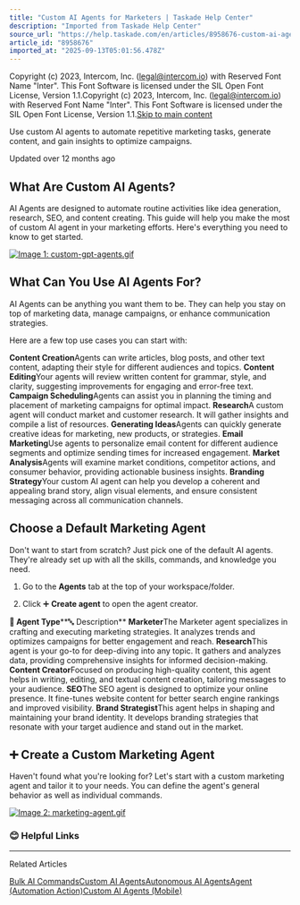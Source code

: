 ```yaml
---
title: "Custom AI Agents for Marketers | Taskade Help Center"
description: "Imported from Taskade Help Center"
source_url: "https://help.taskade.com/en/articles/8958676-custom-ai-agents-for-marketers"
article_id: "8958676"
imported_at: "2025-09-13T05:01:56.478Z"
---
```


Copyright (c) 2023, Intercom, Inc. (legal@intercom.io) with Reserved Font Name "Inter". This Font Software is licensed under the SIL Open Font License, Version 1.1.Copyright (c) 2023, Intercom, Inc. (legal@intercom.io) with Reserved Font Name "Inter". This Font Software is licensed under the SIL Open Font License, Version 1.1.[Skip to main content](https://help.taskade.com/en/articles/8958676-custom-ai-agents-for-marketers#main-content)

Use custom AI agents to automate repetitive marketing tasks, generate content, and gain insights to optimize campaigns.

Updated over 12 months ago

**What Are Custom AI Agents?**
------------------------------

AI Agents are designed to automate routine activities like idea generation, research, SEO, and content creating. This guide will help you make the most of custom AI agent in your marketing efforts. Here's everything you need to know to get started.

[![Image 1: custom-gpt-agents.gif](https://taskade.intercom-attachments-7.com/i/o/965378911/a00b745d6ecaf035f1d51dab/23430681298579?expires=1757741400&signature=d005261e0e542c90ae2da9cd25754c03cd0fa7b43d19b267a85bb0e33e6f48d8&req=fSYiFc52lIBeFb4f3HP0gKWnFULBiHDjja2Qp%2F8wkzmxPMQlHn5eidPZbcei%0AsaV4Q80rmng3dTmLNA%3D%3D%0A)](https://taskade.intercom-attachments-7.com/i/o/965378911/a00b745d6ecaf035f1d51dab/23430681298579?expires=1757741400&signature=d005261e0e542c90ae2da9cd25754c03cd0fa7b43d19b267a85bb0e33e6f48d8&req=fSYiFc52lIBeFb4f3HP0gKWnFULBiHDjja2Qp%2F8wkzmxPMQlHn5eidPZbcei%0AsaV4Q80rmng3dTmLNA%3D%3D%0A)

What Can You Use AI Agents For?
-------------------------------

AI Agents can be anything you want them to be. They can help you stay on top of marketing data, manage campaigns, or enhance communication strategies.

Here are a few top use cases you can start with:

**Content Creation**Agents can write articles, blog posts, and other text content, adapting their style for different audiences and topics.
**Content Editing**Your agents will review written content for grammar, style, and clarity, suggesting improvements for engaging and error-free text.
**Campaign Scheduling**Agents can assist you in planning the timing and placement of marketing campaigns for optimal impact.
**Research**A custom agent will conduct market and customer research. It will gather insights and compile a list of resources.
**Generating Ideas**Agents can quickly generate creative ideas for marketing, new products, or strategies.
**Email Marketing**Use agents to personalize email content for different audience segments and optimize sending times for increased engagement.
**Market Analysis**Agents will examine market conditions, competitor actions, and consumer behavior, providing actionable business insights.
**Branding Strategy**Your custom AI agent can help you develop a coherent and appealing brand story, align visual elements, and ensure consistent messaging across all communication channels.

**Choose a Default Marketing Agent**
------------------------------------

Don't want to start from scratch? Just pick one of the default AI agents. They're already set up with all the skills, commands, and knowledge you need.

1. Go to the **Agents** tab at the top of your workspace/folder.

2. Click ➕ **Create agent** to open the agent creator.

**👥 Agent Type****🔤 Description**
**Marketer**The Marketer agent specializes in crafting and executing marketing strategies. It analyzes trends and optimizes campaigns for better engagement and reach.
**Research**This agent is your go-to for deep-diving into any topic. It gathers and analyzes data, providing comprehensive insights for informed decision-making.
**Content Creator**Focused on producing high-quality content, this agent helps in writing, editing, and textual content creation, tailoring messages to your audience.
**SEO**The SEO agent is designed to optimize your online presence. It fine-tunes website content for better search engine rankings and improved visibility.
**Brand Strategist**This agent helps in shaping and maintaining your brand identity. It develops branding strategies that resonate with your target audience and stand out in the market.

**➕ Create a Custom Marketing Agent**
-------------------------------------

Haven't found what you're looking for? Let's start with a custom marketing agent and tailor it to your needs. You can define the agent's general behavior as well as individual commands.

[![Image 2: marketing-agent.gif](https://taskade.intercom-attachments-7.com/i/o/965378903/1358383d77591b583cb3ab4f/23433723686035?expires=1757741400&signature=86aedd47ac75667577831c2a093b13895673548673531822d5f3985fb01d55d8&req=fSYiFc52lIFcFb4f3HP0gKHROmtlFvE3CVD%2BlrJY4jQPHgZ7wbzBXTMCqzr0%0Am2z3ABhz%2BtqWVZArCg%3D%3D%0A)](https://taskade.intercom-attachments-7.com/i/o/965378903/1358383d77591b583cb3ab4f/23433723686035?expires=1757741400&signature=86aedd47ac75667577831c2a093b13895673548673531822d5f3985fb01d55d8&req=fSYiFc52lIFcFb4f3HP0gKHROmtlFvE3CVD%2BlrJY4jQPHgZ7wbzBXTMCqzr0%0Am2z3ABhz%2BtqWVZArCg%3D%3D%0A)
### **😊 Helpful Links**

* * *

Related Articles

[Bulk AI Commands](https://help.taskade.com/en/articles/8958454-bulk-ai-commands)[Custom AI Agents](https://help.taskade.com/en/articles/8958457-custom-ai-agents)[Autonomous AI Agents](https://help.taskade.com/en/articles/8958458-autonomous-ai-agents)[Agent (Automation Action)](https://help.taskade.com/en/articles/8958471-agent-automation-action)[Custom AI Agents (Mobile)](https://help.taskade.com/en/articles/8958567-custom-ai-agents-mobile)